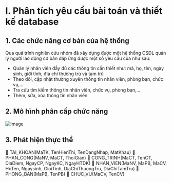 # I. Phân tích yêu cầu bài toán và thiết kế database
## 1.	Các chức năng cơ bản của hệ thống
Qua quá trính nghiên cứu nhóm đã xây dựng được một hệ thống CSDL quản lý người lao động cơ bản đáp ứng được một số yêu cầu của như sau:
-	Quản lý nhân viên đầy đủ các thông tin cần thiết như: mã, họ, tên, ngày sinh, giới tính, địa chỉ thường trú và tạm trú
-	Theo dõi, cập nhật thường xuyên thông tin nhân viên, phòng bạn, chức vụ,… 
-	Tra cứu tím kiếm thông tin nhân viên, chức vụ, phòng bạn,…
-	Thêm, sửa, xóa thông tin nhân viên.
## 2.	Mô hình phân cấp chức năng
 ![image](https://user-images.githubusercontent.com/80302795/219974189-2641b165-5d7e-4cc9-8bc8-7064d9914643.png)
 
## 3.	Phát hiện thực thể
	TAI_KHOAN(MaTK, TenHienThi, TenDangNhap, MatKhau)
	PHAN_CONG(MaNV, MaCT, ThoiGian)
	CONG_TRINH(MaCT, TenCT, DiaDiem, NgayCP, NgayKC, NgayHTDK)
	NHAN_VIEN(MaNV, MaPB, MaCV, HoTen, Ngaysinh, GioiTinh, DiaChiThuongTru, DiaChiTamTru)
	PHONG_BAN(MaPB, TenPB)
	CHUC_VU(MaCV, TenCV)

